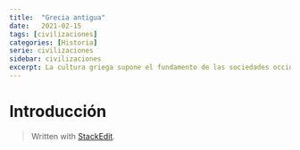 ```yaml
---
title:  "Grecia antigua"
date:   2021-02-15
tags: [civilizaciones]
categories: [Historia]
serie: civilizaciones
sidebar: civilizaciones
excerpt: La cultura griega supone el fundamento de las sociedades occidentales actuales. En este artículo se cubre el periodo histórico entre 1500 B.C. - 400 B.C. con la intención de comprender las similitudes y diferencias con nuestra cultura actual y entender por qué la sociedad contemporánea se ha definido en su forma actual.
---
```

# Introducción

> Written with [StackEdit](https://stackedit.io/).
<!--stackedit_data:
eyJoaXN0b3J5IjpbNTYzNDczNDksMTc5MTA1NDEyMyw0MDk4Nz
YwNjIsMTg4MzcyMTIwN119
-->
